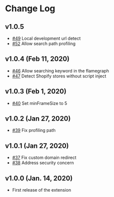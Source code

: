 # Change Log

## v1.0.5
* [#49](https://github.com/Shopify/shopify-theme-inspector/pull/49) Local development url detect
* [#52](https://github.com/Shopify/shopify-theme-inspector/pull/52) Allow search path profiling

## v1.0.4 (Feb 11, 2020)

* [#46](https://github.com/Shopify/shopify-theme-inspector/pull/46) Allow searching keyword in the flamegraph
* [#47](https://github.com/Shopify/shopify-theme-inspector/pull/47) Detect Shopify stores without script inject

## v1.0.3 (Feb 1, 2020)

* [#40](https://github.com/Shopify/shopify-theme-inspector/pull/40) Set minFrameSize to 5

## v1.0.2 (Jan 27, 2020)

* [#39](https://github.com/Shopify/shopify-theme-inspector/pull/39) Fix profiling path

## v1.0.1 (Jan 27, 2020)

* [#37](https://github.com/Shopify/shopify-theme-inspector/pull/37) Fix custom domain redirect
* [#38](https://github.com/Shopify/shopify-theme-inspector/pull/38) Address security concern

## v1.0.0 (Jan. 14, 2020)

* First release of the extension
